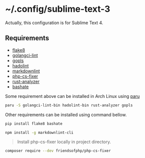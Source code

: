 # ~/.config/sublime-text-3

Actually, this configuration is for Sublime Text 4.

## Requirements
- [flake8](https://flake8.pycqa.org/)
- [golangci-lint](https://github.com/golangci/golangci-lint)
- [gopls](https://github.com/golang/tools/tree/master/gopls)
- [hadolint](https://github.com/hadolint/hadolint)
- [markdownlint](https://github.com/igorshubovych/markdownlint-cli)
- [php-cs-fixer](https://github.com/FriendsOfPHP/PHP-CS-Fixer)
- [rust-analyzer](https://rust-analyzer.github.io/)
- [bashate](https://github.com/openstack/bashate)

Some requirement above can be installed in Arch Linux using [paru](https://github.com/morganamilo/paru)
```bash
paru -S golangci-lint-bin hadolint-bin rust-analyzer gopls
```

Other requirements can be installed using command bellow.
```bash
pip install flake8 bashate
```

```bash
npm install -g markdownlint-cli
```

> Install php-cs-fixer locally in project directory.
```bash
composer require --dev friendsofphp/php-cs-fixer
```

